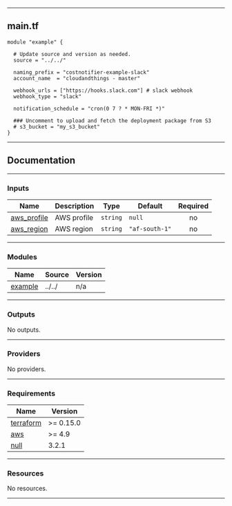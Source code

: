 <!-- BEGIN_TF_DOCS -->
----
## main.tf
```hcl
module "example" {

  # Update source and version as needed.
  source = "../../"

  naming_prefix = "costnotifier-example-slack"
  account_name  = "cloudandthings - master"

  webhook_urls = ["https://hooks.slack.com"] # slack webhook
  webhook_type = "slack"

  notification_schedule = "cron(0 7 ? * MON-FRI *)"

  ### Uncomment to upload and fetch the deployment package from S3
  # s3_bucket = "my_s3_bucket"
}
```
----

## Documentation

----
### Inputs

| Name | Description | Type | Default | Required |
|------|-------------|------|---------|:--------:|
| <a name="input_aws_profile"></a> [aws\_profile](#input\_aws\_profile) | AWS profile | `string` | `null` | no |
| <a name="input_aws_region"></a> [aws\_region](#input\_aws\_region) | AWS region | `string` | `"af-south-1"` | no |

----
### Modules

| Name | Source | Version |
|------|--------|---------|
| <a name="module_example"></a> [example](#module\_example) | ../../ | n/a |

----
### Outputs

No outputs.

----
### Providers

No providers.

----
### Requirements

| Name | Version |
|------|---------|
| <a name="requirement_terraform"></a> [terraform](#requirement\_terraform) | >= 0.15.0 |
| <a name="requirement_aws"></a> [aws](#requirement\_aws) | >= 4.9 |
| <a name="requirement_null"></a> [null](#requirement\_null) | 3.2.1 |

----
### Resources

No resources.

----
<!-- END_TF_DOCS -->
